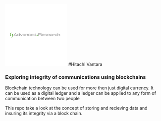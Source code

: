 ![Advanced Research](./advancedresearch.png)
#Hitachi Vantara

### Exploring integrity of communications using blockchains
Blockchain technology can be used for more then just digital currency. It can be used as a digital ledger and a ledger can be applied to any form of communication between two people

This repo take a look at the concept of storing and recieving data and insuring its integrity via a block chain.
